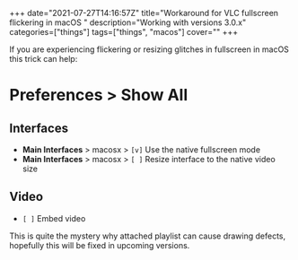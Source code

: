 +++
date="2021-07-27T14:16:57Z"
title="Workaround for VLC fullscreen flickering in macOS "
description="Working with versions 3.0.x"
categories=["things"]
tags=["things", "macos"]
cover=""
+++

If you are experiencing flickering or resizing glitches in fullscreen in macOS this trick can help:

# Preferences > Show All

## Interfaces
* **Main Interfaces** > macosx > ```[v]``` Use the native fullscreen mode
* **Main Interfaces** > macosx > ```[ ]``` Resize interface to the native video size

## Video
* ```[ ]``` Embed video

This is quite the mystery why attached playlist can cause drawing defects, hopefully this will be fixed in upcoming versions.